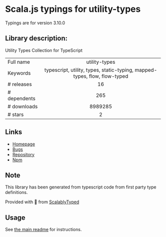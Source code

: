 
# Scala.js typings for utility-types

Typings are for version 3.10.0

## Library description:
Utility Types Collection for TypeScript

|                    |                 |
| ------------------ | :-------------: |
| Full name          | utility-types |
| Keywords           | typescript, utility, types, static-typing, mapped-types, flow, flow-typed |
| # releases         | 16 |
| # dependents       | 265 |
| # downloads        | 8989285 |
| # stars            | 2 |

## Links
- [Homepage](https://github.com/piotrwitek/utility-types)
- [Bugs](https://github.com/piotrwitek/utility-types/issues)
- [Repository](https://github.com/piotrwitek/utility-types)
- [Npm](https://www.npmjs.com/package/utility-types)
    


## Note
This library has been generated from typescript code from first party type definitions.

Provided with :purple_heart: from [ScalablyTyped](https://github.com/oyvindberg/ScalablyTyped)

## Usage
See [the main readme](../../readme.md) for instructions.


